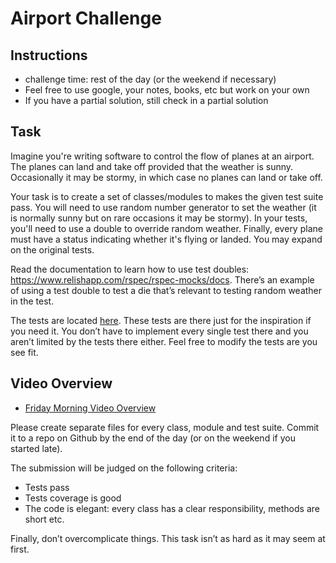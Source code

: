 Airport Challenge
=================

Instructions
---------

* challenge time: rest of the day (or the weekend if necessary)
* Feel free to use google, your notes, books, etc but work on your own
* If you have a partial solution, still check in a partial solution

Task
-------

Imagine you're writing software to control the flow of planes at an airport. The planes can land and take off provided that the weather is sunny. Occasionally it may be stormy, in which case no planes can land or take off. 

Your task is to create a set of classes/modules to makes the given test suite pass. You will need to use random number generator to set the weather (it is normally sunny but on rare occasions it may be stormy). In your tests, you'll need to use a double to override random weather. Finally, every plane must have a status indicating whether it's flying or landed. You may expand on the original tests.

Read the documentation to learn how to use test doubles: https://www.relishapp.com/rspec/rspec-mocks/docs. There’s an example of using a test double to test a die that’s relevant to testing random weather in the test.

The tests are located [here](./spec/airport_spec.rb). These tests are there just for the inspiration if you need it. You don’t have to implement every single test there and you aren’t limited by the tests there either. Feel free to modify the tests are you see fit.

Video Overview
--------------

* [Friday Morning Video Overview](https://www.youtube.com/watch?v=6QVv8IxTaWM)

Please create separate files for every class, module and test suite. Commit it to a repo on Github by the end of the day (or on the weekend if you started late).

The submission will be judged on the following criteria:

* Tests pass
* Tests coverage is good
* The code is elegant: every class has a clear responsibility, methods are short etc.

Finally, don’t overcomplicate things. This task isn’t as hard as it may seem at first. 
